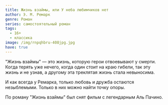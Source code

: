 ```yaml
---
title: Жизнь взаймы, или У неба любимчиков нет
author: Э. М. Ремарк
genre: Роман
series: самостоятельный роман
tags:
  - 16+
  - классика
image: /img/rnpqhbru-408jpg.jpg
have: true
---
```

"Жизнь взаймы" — это жизнь, которую герои отвоевывают у смерти. Когда терять уже нечего, когда один стоит на краю гибели, так эту жизнь и не узнав, а другому эта треклятая жизнь стала невыносима.

И как всегда у Ремарка, только любовь и дружба остаются незыблемыми. Только в них можно найти точку опоры.

По роману "Жизнь взаймы" был снят фильм с легендарным Аль Пачино.
